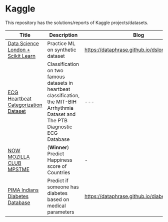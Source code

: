 # Kaggle
This repository has the solutions/reports of Kaggle projects/datasets.

| Title | Description | Blog |
| - | - | - |
|[Data Science London + Scikit Learn](https://www.kaggle.com/c/data-science-london-scikit-learn/overview) | Practice ML on synthetic dataset | https://dataphrase.github.io/dslondonsklearn/ |
|[ECG Heartbeat Categorization Dataset](https://www.kaggle.com/shayanfazeli/heartbeat) | Classification on  two famous datasets in heartbeat classification, the MIT-BIH Arrhythmia Dataset and The PTB Diagnostic ECG Database | --- |
| [NOW MOZILLA CLUB MPSTME](https://www.kaggle.com/c/now-mozilla-club-mpstme) | (**Winner**) Predict Happiness score of Countries | - |
| [PIMA Indians Diabetes Database](https://www.kaggle.com/uciml/pima-indians-diabetes-database) | Predict if someone has diabetes based on medical parameters | https://dataphrase.github.io/diabetes/ | 

